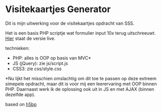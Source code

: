 # Visitekaartjes Generator

Dit is mijn uitwerking voor de visitekaartjes opdracht van SSS. 

Het is een basis PHP scriptje wat formulier input 10x terug uitschreeuwt. [Hier](http://vo0.nl/visitekaartjes) staat de versie live.

technieken:

 - PHP: alles is OOP op basis van MVC*
 - JS (jQuery): zie js/script.js
 - CSS3: zie css/style.css

*Nu lijkt het misschien omslachtig om dit toe te passen op deze extreem simepele opdracht, maar dit is voor mij een leerervaring met OOP binnen PHP. Daarnaast werk ik de oplossing ook uit in JS en met AJAX (binnen dezelfde app).

based on [h5bp](http://h5bp.com/)
